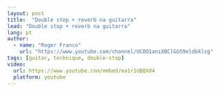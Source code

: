 ```yaml
---
layout: post
title:  "Double stop + reverb na guitarra"
lead: "Double stop + reverb na guitarra"
lang: pt
author:
  - name: "Roger Franco"
    url: "https://www.youtube.com/channel/UCOO1aniXBClGG59eldbklcg"
tags: [guitar, technique, double-stop]
video:
  url: https://www.youtube.com/embed/ea1r1UBQXd4
  platform: youtube
---
```

